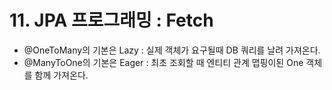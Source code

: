 
 # 11. JPA 프로그래밍 : Fetch
  - @OneToMany의 기본은 Lazy : 실제 객체가 요구될때 DB 쿼리를 날려 가져온다.
  - @ManyToOne의 기본은 Eager : 최초 조회할 때 엔티티 관계 맵핑이된 One 객체를 함께 가져온다.
  
  

 